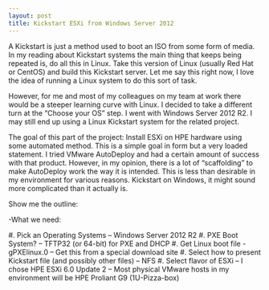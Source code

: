 ```yaml
---
layout: post
title: Kickstart ESXi from Windows Server 2012
---
```


A Kickstart is just a method used to boot an ISO from some form of media.  In my reading about Kickstart systems the main thing that keeps being repeated is, do all this in Linux.  Take this version of Linux (usually Red Hat or CentOS) and build this Kickstart server.  Let me say this right now, I love the idea of running a Linux system to do this sort of task.  

However, for me and most of my colleagues on my team at work there would be a steeper learning curve with Linux.  I decided to take a different turn at the “Choose your OS” step.  I went with Windows Server 2012 R2.  I may still end up using a Linux Kickstart system for the related project.   

The goal of this part of the project: Install ESXi on HPE hardware using some automated method.  This is a simple goal in form but a very loaded statement.  I tried VMware AutoDeploy and had a certain amount of success with that product.  However, in my opinion, there is a lot of “scaffolding” to make AutoDeploy work the way it is intended.  This is less than desirable in my environment for various reasons.  Kickstart on Windows, it might sound more complicated than it actually is.  

Show me the outline:

-What we need:

#. Pick an Operating Systems – Windows Server 2012 R2
#. PXE Boot System? – TFTP32 (or 64-bit) for PXE and DHCP
#. Get Linux boot file - gPXElinux.0 – Get this from a special download site
#. Select how to present Kickstart file (and possibly other files) – NFS
#. Select flavor of ESXi – I chose HPE ESXi 6.0 Update 2 – Most physical VMware hosts in my environment will be HPE Proliant G9 (1U-Pizza-box)

